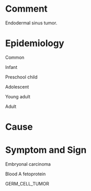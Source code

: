 # Comment

Endodermal sinus tumor.

# Epidemiology

Common

Infant

Preschool child

Adolescent

Young adult

Adult

# Cause

# Symptom and Sign

Embryonal carcinoma

Blood A fetoprotein

GERM_CELL_TUMOR
